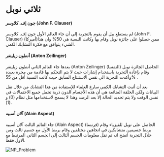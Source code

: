 # ثلاثي نوبل



#### جون إف. كلاوسر (John F. Clauser) 
لم يستطع بيل أن يقوم بالتجربة إلى أن جاء العالم الأول جون إف. كلاوسر (John F. Clauser) (أميركا)ممن حصلوا على جائزة نوبل وقام بها وكانت النسبة هي 50% وان هذا الشيء يتوافق مع فكرة التشابك الكمي.

#### أنطون زيلينغر (Anton Zeilinger)

بعدها جاء العالم الثاني أنطون زيلينغر (Anton Zeilinger) (النمسا) الحاصل الجائزة نوبل وقام بإعادة التجربة باستخدام إشارات حيث لا يتم التحكم بها قادمة من مجرة بعيدة وأكدت التجربة الى نفس الاستنتاج السابق حيث كانت النسبة أقل من 55% .

بعد أن أثبت التشابك الكمي سارع العلماء للإستفادة من هذا التشابك من خلال نقل البيانات ولكن الحلقة الضائعة هي أن هذه الأجسام الدون ذرية تحمل جميع الاحتمالات في نفس الوقت ولا يتم تحديد الحالة إلا بعد الرصد وهذا لا يسمح لاستخدامها مثل نظام (0) و (1).

#### آلان أسبيه (Alain Aspect) 

جاء العالم الثالث آلان أسبيه (Alain Aspect) (فرنسا) الحاصل على نوبل للفيزياء وقام بربط جسيمين متشابكين في اتجاهين مختلفين وقام بربط الأول مع جسيم ثالث ومن خلال التجربة اتضح انه تم نقل معلومات الجسم الثالث إلى الجسم الثاني المرتبط مع الاول فقط.

![NP_Problem](~/images/NobelPrizes.png)
